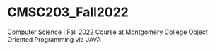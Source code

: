 # CMSC203_Fall2022
Computer Science I Fall 2022 Course at Montgomery College
Object Oriented Programming via JAVA
